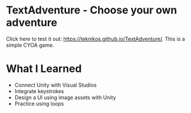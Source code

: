 # TextAdventure - Choose your own adventure

Click here to test it out: https://teknikos.github.io/TextAdventure/.
This is a simple CYOA game.



# What I Learned

* Connect Unity with Visual Studios
* Integrate keystrokes
* Design a UI using image assets with Unity
* Practice using loops
